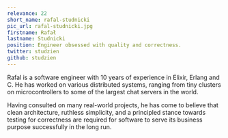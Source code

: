 ```yaml
---
relevance: 22
short_name: rafal-studnicki
pic_url: rafal-studnicki.jpg
firstname: Rafał
lastname: Studnicki
position: Engineer obsessed with quality and correctness.
twitter: studzien
github: studzien
---
```


<p>Rafal is a software engineer with 10 years of experience in Elixir, Erlang and C. He has worked on various distributed systems, ranging from tiny clusters on microcontrollers to some of the largest chat servers in the world.
 
Having consulted on many real-world projects, he has come to believe that clean architecture, ruthless simplicity, and a principled stance towards testing for correctness are required for software to serve its business purpose successfully in the long run.
</p
